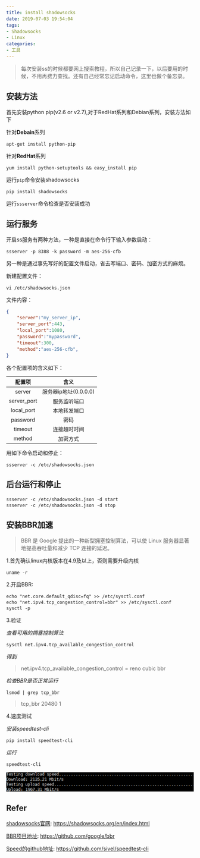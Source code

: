```yaml
---
title: install shadowsocks
date: 2019-07-03 19:54:04
tags:
- Shadowsocks
- Linux
categories:
- 工具
---
```


> 每次安装ss的时候都要网上搜索教程，所以自己记录一下，以后要用的时候，不用再费力查找。还有自己经常忘记启动命令，这里也做个备忘录。

<!--more-->

## 安装方法
首先安装python pip(v2.6 or v2.7),对于RedHat系列和Debian系列，安装方法如下

针对**Debain**系列
```
apt-get install python-pip
```
针对**RedHat**系列
```
yum install python-setuptools && easy_install pip
```

运行`pip`命令安装shadowsocks
```
pip install shadowsocks
```
运行`ssserver`命令检查是否安装成功

## 运行服务
开启ss服务有两种方法，一种是直接在命令行下输入参数启动：
```
ssserver -p 8388 -k password -m aes-256-cfb
```
另一种是通过事先写好的配置文件启动，省去写端口、密码、加密方式的麻烦。

新建配置文件：
```
vi /etc/shadowsocks.json
```
文件内容：
```json
{
	"server":"my_server_ip",
	"server_port":443,
	"local_port":1080,
	"password":"mypassword",
	"timeout":300,
	"method":"aes-256-cfb",
}
```
各个配置项的含义如下：

|配置项 |含义|
|:-:|:-:|
|server|服务器ip地址(0.0.0.0)|
|server_port|服务监听端口|
|local_port|本地转发端口|
|password|密码|
|timeout|连接超时时间|
|method|加密方式|

用如下命令启动和停止：
```
ssserver -c /etc/shadowsocks.json
```

## 后台运行和停止
```
ssserver -c /etc/shadowsocks.json -d start
ssserver -c /etc/shadowsocks.json -d stop
```

## 安装BBR加速
> BBR 是 Google 提出的一种新型拥塞控制算法，可以使 Linux 服务器显著地提高吞吐量和减少 TCP 连接的延迟。

1.首先确认linux内核版本在4.9及以上，否则需要升级内核
```
uname -r
```
2.开启BBR:
```
echo "net.core.default_qdisc=fq" >> /etc/sysctl.conf
echo "net.ipv4.tcp_congestion_control=bbr" >> /etc/sysctl.conf
sysctl -p
```
3.验证

*查看可用的拥塞控制算法*
```
sysctl net.ipv4.tcp_available_congestion_control
```
*得到*
> net.ipv4.tcp_available_congestion_control = reno cubic bbr

*检查BBR是否正常运行*
```
lsmod | grep tcp_bbr
```
> tcp_bbr 20480 1

4.速度测试

*安装speedtest-cli*
```
pip install speedtest-cli
```

*运行*
```
speedtest-cli
```
![speed测试结果](/images/speed.png)

## Refer

[shadowsocks官网](https://shadowsocks.org/en/index.html): https://shadowsocks.org/en/index.html

[BBR项目地址](https://github.com/google/bbr): https://github.com/google/bbr

[Speed的github地址](https://github.com/sivel/speedtest-cli): https://github.com/sivel/speedtest-cli